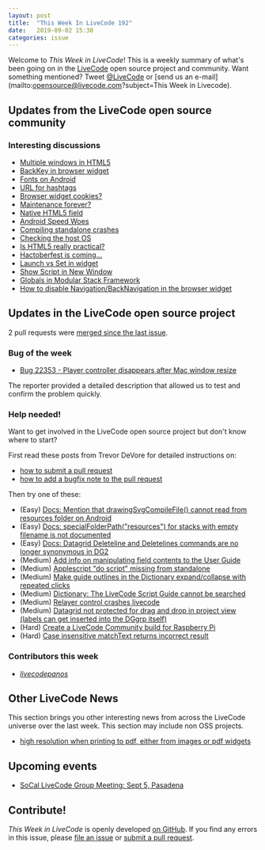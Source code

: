 ```yaml
---
layout: post
title:  "This Week In LiveCode 192"
date:   2019-09-02 15:30
categories: issue
---
```


Welcome to *This Week in LiveCode*!  This is a weekly summary of what's been
going on in the [LiveCode](https://livecode.com/) open source project and
community.  Want something mentioned?  Tweet
[@LiveCode](https://twitter.com/LiveCode) or
[send us an e-mail](mailto:opensource@livecode.com?subject=This Week in Livecode).

## Updates from the LiveCode open source community

<!---
### News & blog posts

- [Visitors in LiveCode](https://livecode.com/visitors-in-livecode/)
--->

### Interesting discussions

- [Multiple windows in HTML5](https://www.mail-archive.com/use-livecode@lists.runrev.com/msg103449.html)
- [BackKey in browser widget](https://www.mail-archive.com/use-livecode@lists.runrev.com/msg103455.html)
- [Fonts on Android](https://www.mail-archive.com/use-livecode@lists.runrev.com/msg103456.html)
- [URL for hashtags](https://www.mail-archive.com/use-livecode@lists.runrev.com/msg103457.html)
- [Browser widget cookies?](https://www.mail-archive.com/use-livecode@lists.runrev.com/msg103468.html)
- [Maintenance forever?](https://www.mail-archive.com/use-livecode@lists.runrev.com/msg103485.html)
- [Native HTML5 field](https://www.mail-archive.com/use-livecode@lists.runrev.com/msg103499.html)
- [Android Speed Woes](https://www.mail-archive.com/use-livecode@lists.runrev.com/msg103501.html)
- [Compiling standalone crashes](https://www.mail-archive.com/use-livecode@lists.runrev.com/msg103518.html)
- [Checking the host OS](https://www.mail-archive.com/use-livecode@lists.runrev.com/msg103523.html)
- [Is HTML5 really practical?](https://www.mail-archive.com/use-livecode@lists.runrev.com/msg103524.html)
- [Hactoberfest is coming...](https://www.mail-archive.com/use-livecode@lists.runrev.com/msg103530.html)
- [Launch vs Set in widget](https://www.mail-archive.com/use-livecode@lists.runrev.com/msg103552.html)
- [Show Script in New Window](https://www.mail-archive.com/use-livecode@lists.runrev.com/msg103567.html)
- [Globals in Modular Stack Framework](https://www.mail-archive.com/use-livecode@lists.runrev.com/msg103568.html)
- [How to disable Navigation/BackNavigation in the browser widget](https://www.mail-archive.com/use-livecode@lists.runrev.com/msg103571.html)



## Updates in the LiveCode open source project

2 pull requests were [merged since the last issue](https://github.com/search?q=org%3Alivecode+is%3Apublic+is%3Apr+is%3Amerged+merged%3A2019-08-19..2019-08-26&type=Issues).

<!---
### New LiveCode releases

- [LiveCode 9.0.5 RC-1](https://www.mail-archive.com/use-livecode@lists.runrev.com/msg101861.html)
- [LiveCode 9.5.0 DP-1](https://www.mail-archive.com/use-livecode@lists.runrev.com/msg101932.html)
--->

<!---
### Notable changes

- [Sync auto complete field when msg box is scrolled horizontally](https://github.com/livecode/livecode-ide/pull/2075)
--->

### Bug of the week

- [Bug 22353 - Player controller disappears after Mac window resize](https://quality.livecode.com/show_bug.cgi?id=22353)

The reporter provided a detailed description that allowed us to test and confirm the problem quickly.


### Help needed!

Want to get involved in the LiveCode open source project but don't know where
to start?  

First read these posts from Trevor DeVore for detailed instructions on:

- [how to submit a pull request](https://www.mail-archive.com/use-livecode@lists.runrev.com/msg98530.html)
- [how to add a bugfix note to the pull request](https://www.mail-archive.com/use-livecode@lists.runrev.com/msg98611.html)

Then try one of these:

- (Easy) [Docs: Mention that drawingSvgCompileFile() cannot read from resources folder on Android](https://quality.livecode.com/show_bug.cgi?id=21822)
- (Easy) [Docs: specialFolderPath("resources") for stacks with empty filename is not documented](https://quality.livecode.com/show_bug.cgi?id=21183)
- (Easy) [Docs: Datagrid Deleteline and Deletelines commands are no longer synonymous in DG2](https://quality.livecode.com/show_bug.cgi?id=21576)
- (Medium) [Add info on manipulating field contents to the User Guide](http://quality.livecode.com/show_bug.cgi?id=18990)
- (Medium) [Applescript "do script" missing from standalone](http://quality.livecode.com/show_bug.cgi?id=20993)
- (Medium) [Make guide outlines in the Dictionary expand/collapse with repeated clicks](http://quality.livecode.com/show_bug.cgi?id=18184)
- (Medium) [Dictionary: The LiveCode Script Guide cannot be searched](http://quality.livecode.com/show_bug.cgi?id=15957)
- (Medium) [Relayer control crashes livecode](https://quality.livecode.com/show_bug.cgi?id=21460)
- (Medium) [Datagrid not protected for drag and drop in project view (labels can get inserted into the DGgrp itself)](https://quality.livecode.com/show_bug.cgi?id=21750)
- (Hard) [Create a LiveCode Community build for Raspberry Pi](http://forums.livecode.com/viewtopic.php?f=76&t=27912)
- (Hard) [Case insensitive matchText returns incorrect result](https://quality.livecode.com/show_bug.cgi?id=15312)


### Contributors this week

- *[livecodepanos](https://github.com/livecodepanos)*  


## Other LiveCode News

This section brings you other interesting news from across the LiveCode universe over the last week. This section may include non OSS projects.

- [high resolution when printing to pdf, either from images or pdf widgets](https://www.mail-archive.com/use-livecode@lists.runrev.com/msg103458.html)



## Upcoming events

* [SoCal LiveCode Group Meeting: Sept 5, Pasadena](http://forums.livecode.com/viewtopic.php?f=50&t=32935)


## Contribute!

*This Week in LiveCode* is openly developed
[on GitHub](https://github.com/livecode/this-week-in-livecode).
If you find any errors in this issue, please
[file an issue](https://github.com/livecode/this-week-in-livecode/issues) or
[submit a pull request](https://github.com/livecode/this-week-in-livecode/pulls).
